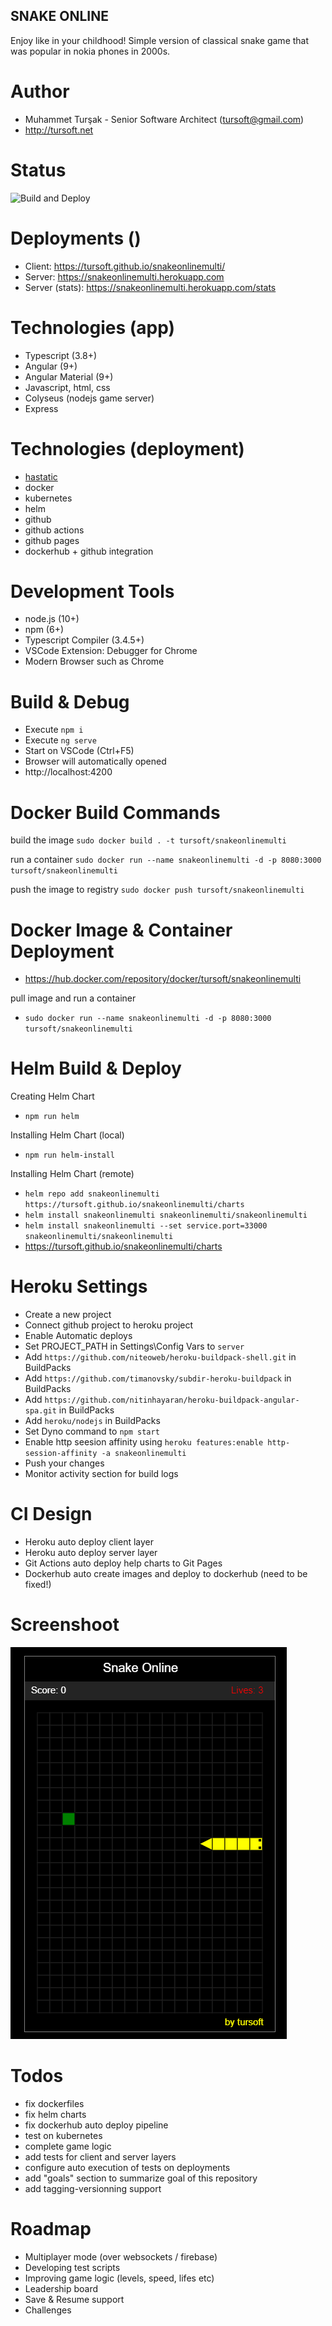 ## SNAKE ONLINE
Enjoy like in your childhood!
Simple version of classical snake game that was popular in nokia phones in 2000s.

# Author
* Muhammet Turşak - Senior Software Architect (tursoft@gmail.com)
* http://tursoft.net

# Status
![Build and Deploy](https://github.com/tursoft/snakeonlinemulti/workflows/Build%20and%20Deploy/badge.svg?branch=master)

# Deployments ()
* Client: https://tursoft.github.io/snakeonlinemulti/
* Server: https://snakeonlinemulti.herokuapp.com
* Server (stats): https://snakeonlinemulti.herokuapp.com/stats

# Technologies (app)
* Typescript (3.8+)
* Angular (9+)
* Angular Material (9+)
* Javascript, html, css
* Colyseus (nodejs game server)
* Express

# Technologies (deployment)
* [hastatic](https://github.com/abhin4v/hastatic)
* docker
* kubernetes
* helm
* github
* github actions
* github pages
* dockerhub + github integration

# Development Tools
* node.js (10+)
* npm (6+)
* Typescript Compiler (3.4.5+)
* VSCode Extension: Debugger for Chrome
* Modern Browser such as Chrome

# Build & Debug
* Execute `npm i`
* Execute `ng serve`
* Start on VSCode (Ctrl+F5)
* Browser will automatically opened
* http://localhost:4200


# Docker Build Commands

build the image
`sudo docker build . -t tursoft/snakeonlinemulti`

run a container
`sudo docker run --name snakeonlinemulti -d -p 8080:3000 tursoft/snakeonlinemulti`

push the image to registry
`sudo docker push tursoft/snakeonlinemulti`

# Docker Image & Container Deployment
* https://hub.docker.com/repository/docker/tursoft/snakeonlinemulti

pull image and run a container
* `sudo docker run --name snakeonlinemulti -d -p 8080:3000 tursoft/snakeonlinemulti`

# Helm Build & Deploy
Creating Helm Chart
* `npm run helm`

Installing Helm Chart (local)
* `npm run helm-install`

Installing Helm Chart (remote)
* `helm repo add snakeonlinemulti https://tursoft.github.io/snakeonlinemulti/charts`
* `helm install snakeonlinemulti snakeonlinemulti/snakeonlinemulti`
* `helm install snakeonlinemulti --set service.port=33000 snakeonlinemulti/snakeonlinemulti`
* https://tursoft.github.io/snakeonlinemulti/charts


# Heroku Settings
* Create a new project
* Connect github project to heroku project
* Enable Automatic deploys
* Set PROJECT_PATH in Settings\Config Vars to `server`
* Add `https://github.com/niteoweb/heroku-buildpack-shell.git` in BuildPacks
* Add `https://github.com/timanovsky/subdir-heroku-buildpack` in BuildPacks
* Add `https://github.com/nitinhayaran/heroku-buildpack-angular-spa.git` in BuildPacks
* Add `heroku/nodejs` in BuildPacks
* Set Dyno command to `npm start`
* Enable http seesion affinity using `heroku features:enable http-session-affinity -a snakeonlinemulti` 
* Push your changes
* Monitor activity section for build logs


# CI Design
* Heroku auto deploy client layer
* Heroku auto deploy server layer
* Git Actions auto deploy help charts to Git Pages
* Dockerhub auto create images and deploy to dockerhub (need to be fixed!)

# Screenshoot
![Screenshoot][screenshoot1]

[screenshoot1]: https://github.com/tursoft/snakeonlinemulti/blob/master/snake.gif?raw=true "Screenshoot"


# Todos
* fix dockerfiles
* fix helm charts
* fix dockerhub auto deploy pipeline
* test on kubernetes
* complete game logic
* add tests for client and server layers
* configure auto execution of tests on deployments
* add "goals" section to summarize goal of this repository
* add tagging-versionning support


# Roadmap
* Multiplayer mode (over websockets / firebase)
* Developing test scripts
* Improving game logic (levels, speed, lifes etc)
* Leadership board
* Save & Resume support
* Challenges
